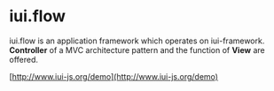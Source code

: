 iui.flow
==============================

iui.flow is an application framework which operates on iui-framework.  
**Controller** of a MVC architecture pattern and the function of **View** are offered.  

[http://www.iui-js.org/demo](http://www.iui-js.org/demo)

